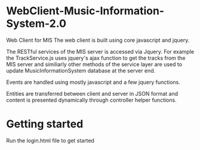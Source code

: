 # WebClient-Music-Information-System-2.0
Web Client for MIS
The web client is built using core javascript and jquery. 

The RESTful services of the MIS server is accessed via Jquery. For example the TrackService.js uses jquery's ajax function to get the tracks from the MIS server and similiarly other methods of the service layer are used to update MusicInformationSystem database at the server end. 

Events are handled using mostly javascript and a few jquery functions.

Entities are transferred between client and server in JSON format and content is presented dynamically through controller helper functions.

# Getting started
Run the login.html file to get started
